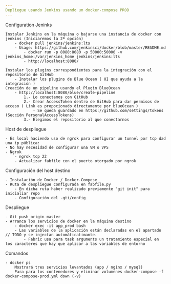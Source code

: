 ```yaml
---
Depliegue usando Jenkins usando un docker-compose PROD
---
```


Configuration Jeninks

    Instalar Jenkins en la máquina o bajarse una instancia de docker con jenkins (Iniciaremos la 2ª opción)
        - docker pull jenkins/jenkins:lts
        - Usage: https://github.com/jenkinsci/docker/blob/master/README.md 
            - docker run -p 8080:8080 -p 50000:50000 -v jenkins_home:/var/jenkins_home jenkins/jenkins:lts
            - http://localhost:8080/
    
    Instalar los plugins correspondientes para la integración con el repositorio de GitHub    
        - Instalar los plugins de Blue Ocean ( UI que ayuda a la integración ) 
    Creación de un pipeline usando el Plugin BlueOcean
        - http://localhost:8080/blue/create-pipeline 
            1.- Lo conectamos con GitHub
            2.- Crear AccessToken dentro de GitHub para dar permisos de acceso ( Link es propocionado directamente por blueOcean ) 
                - Se queda guardado en https://github.com/settings/tokens (Sección PersonalAccessTokens)
            3.- Elegimos el repositorio al que conectarnos
            
             
Host de despliegue 

    - Es local haciendo uso de ngrok para configurar un tunnel por tcp dad una ip pública:
    - No hay necesidad de configurar una VM o VPS
    - Ngrok
        - ngrok tcp 22
        - Actualizar fabfile con el puerto otorgado por ngrok
        
Configuración del host destino

    - Instalación de Docker / Docker-Compose
    - Ruta de despliegue configurada en fabfile.py
        - En dicha ruta haber realizado previamente "git init" para inicialiar repo
        - Configuración del .gti/config
        
Despliegue

    - Git push origin master 
    - Arranca los servicios de docker en la máquina destino
        - docker exec -it app_prod bash
        - Las variables de la aplicación están declaradas en el apartado // TODO y se injectan automáticatimante.  
            - Fabric usa para task arguments un tratamiento especial en los caracteres que hay que aplicar a las variables de entorno 

Comandos

    - docker ps
        Mostrará tres servicios levantados (app / nginx / mysql)
        Para para los contenedores y eliminar volumenes docker-compose -f docker-compose-prod.yml down (-v)
        